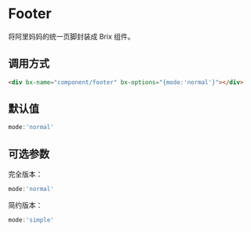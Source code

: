 # Footer

将阿里妈妈的统一页脚封装成 Brix 组件。

## 调用方式

```html
<div bx-name="component/footer" bx-options="{mode:'normal'}"></div>
```

## 默认值

```javascript
mode:'normal'
```

## 可选参数

完全版本：

```javascript
mode:'normal'
```

简约版本：

```javascript
mode:'simple'
```